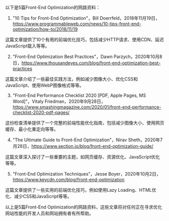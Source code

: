 

以下是5篇Front-End Optimization的网路资料：

1. "10 Tips for Front-End Optimization"，Bill Doerrfeld，2018年11月19日，https://www.programmableweb.com/news/10-tips-front-end-optimization/how-to/2018/11/19

这篇文章提供了10个有用的前端优化技巧，包括减少HTTP请求、使用CDN、延迟JavaScript载入等等。

2. "Front-End Optimization Best Practices"，Dawn Parzych，2020年10月8日，https://www.thousandeyes.com/blog/front-end-optimization-best-practices

这篇文章介绍了一些最佳实践方法，例如减少图像大小、优化CSS和JavaScript、使用WebP图像格式等等。

3. "Front-End Performance Checklist 2020 [PDF, Apple Pages, MS Word]"，Vitaly Friedman，2020年9月28日，https://www.smashingmagazine.com/2020/01/front-end-performance-checklist-2020-pdf-pages/

这份检查清单提供了一个完整的前端性能优化指南，包括减少图像大小、使用网页缓存、最小化重定向等等。

4. "The Ultimate Guide to Front-End Optimization"，Nirav Sheth，2020年7月28日，https://www.section.io/blog/front-end-optimization-guide/

这篇文章深入探讨了一些重要的主题，如网页缓存、资源优化、JavaScript优化等等。

5. "Front-End Optimization Techniques"，Jesse Boyer，2020年10月2日，https://www.keycdn.com/blog/front-end-optimization

这篇文章提供了一些实用的前端优化技巧，例如使用Lazy Loading、HTML优化、减少CSS和JavaScript等等。

以上是5篇Front-End Optimization的网路资料，这些文章将对任何正在寻求优化网站性能的开发人员和网站拥有者有所帮助。